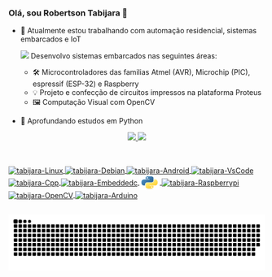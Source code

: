 ### Olá, sou Robertson Tabijara 🧐

- 🤖 Atualmente estou trabalhando com automação residencial, sistemas embarcados e IoT

  <img src="https://media.giphy.com/media/WUlplcMpOCEmTGBtBW/giphy.gif" width="30">  Desenvolvo sistemas embarcados nas seguintes áreas:
  - 🛠 Microcontroladores das familias Atmel (AVR), Microchip (PIC), espressif (ESP-32) e Raspberry
  - 💡 Projeto e confecção de circuitos impressos na plataforma Proteus
  - 🖼 Computação Visual com OpenCV

- 🐍 Aprofundando estudos em Python

<div align="center">
  <a href="https://github.com/tabijara">
  <img height="180em" src="https://github-readme-stats.vercel.app/api?username=tabijara&show_icons=true&theme=dark&include_all_commits=true&count_private=true"/>
  <img height="180em" src="https://github-readme-stats.vercel.app/api/top-langs/?username=tabijara&layout=compact&langs_count=7&theme=dark"/>
</div>
  
  ##
  
  <div style="display: inline_block"><br>
  <img align="center" alt="tabijara-Linux" height="30" width="40" src="https://cdn.jsdelivr.net/gh/devicons/devicon/icons/linux/linux-original.svg">
  <img align="center" alt="tabijara-Debian" height="30" width="40" src="https://cdn.jsdelivr.net/gh/devicons/devicon/icons/debian/debian-original.svg">
  <img align="center" alt="tabijara-Android" height="30" width="40" src="https://cdn.jsdelivr.net/gh/devicons/devicon/icons/androidstudio/androidstudio-original.svg">
  <img align="center" alt="tabijara-VsCode" height="30" width="40" src="https://cdn.jsdelivr.net/gh/devicons/devicon/icons/vscode/vscode-original.svg">
  <img align="center" alt="tabijara-Cpp" height="30" width="40" src="https://cdn.jsdelivr.net/gh/devicons/devicon/icons/cplusplus/cplusplus-original.svg">
  <img align="center" alt="tabijara-Embeddedc" height="30" width="40" src="https://cdn.jsdelivr.net/gh/devicons/devicon/icons/embeddedc/embeddedc-original.svg">
  <img align="center" alt="tabijara-Python" height="30" width="40" src="https://raw.githubusercontent.com/devicons/devicon/master/icons/python/python-original.svg">
  <img align="center" alt="tabijara-Raspberrypi" height="30" width="40" src="https://cdn.jsdelivr.net/gh/devicons/devicon/icons/raspberrypi/raspberrypi-original.svg">
  <img align="center" alt="tabijara-OpenCV" height="30" width="40" src="https://cdn.jsdelivr.net/gh/devicons/devicon/icons/opencv/opencv-original-wordmark.svg">                                                                                 
  <img align="center" alt="tabijara-Arduino" height="30" width="40" src="https://cdn.jsdelivr.net/gh/devicons/devicon/icons/arduino/arduino-original.svg"> 
  </div>
  
  ##
  
  ![Snake animation](https://github.com/tabijara/tabijara/blob/output/github-contribution-grid-snake.svg)
  
  
